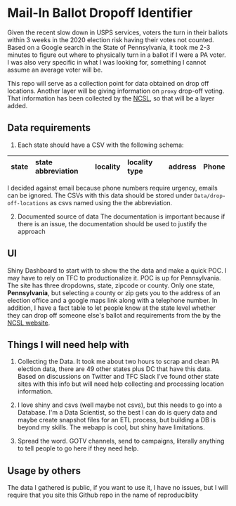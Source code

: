 # Mail-In Ballot Dropoff Identifier
Given the recent slow down in USPS services, voters the turn in their ballots within 3 weeks in the 2020 election risk having their votes not counted. Based on a Google search in the State of Pennsylvania, it took me 2-3 minutes to figure out where to physically turn in a ballot if I were a PA voter. I was also very specific in what I was looking for, something I cannot assume an average voter will be.

This repo will serve as a collection point for data obtained on drop off locations. Another layer will be giving information on `proxy` drop-off voting. That information has been collected by the [NCSL](https://www.ncsl.org/research/elections-and-campaigns/vopp-table-10-who-can-collect-and-return-an-absentee-ballot-other-than-the-voter.aspx#table), so that will be a layer added.

## Data requirements
1. Each state should have a CSV with the following schema:

|state |state abbreviation|locality              |locality type |address              | Phone
|:-----|:-----|:---------------------|:-----|:---------------------|:---------------------|


I decided against email because phone numbers require urgency, emails can be ignored.
The CSVs with this data should be stored under `Data/drop-off-locations` as csvs named using the the abbreviation.

2. Documented source of data
  The documentation is important because if there is an issue, the documentation should be used to justify the approach

## UI
Shiny Dashboard to start with to show the the data and make a quick POC. I may have to rely on TFC to productionalize it.
POC is up for Pennsylvania. The site has three dropdowns, state, zipcode or county. Only one state, **Pennsylvania**, but selecting a county or zip gets you to the address of an election office and a google maps link along with a telephone number.
In addition, I have a fact table to let people know at the state level whether they can drop off someone else's ballot and requirements from the by the [NCSL website](https://www.ncsl.org/research/elections-and-campaigns/vopp-table-10-who-can-collect-and-return-an-absentee-ballot-other-than-the-voter.aspx#table).

## Things I will need help with
1. Collecting the Data. It took me about two hours to scrap and clean PA election data, there are 49 other states plus DC that have this data. Based on discussions on Twitter and TFC Slack I've found other state sites with this info but will need help collecting and processing location information.

2. I love shiny and csvs (well maybe not csvs), but this needs to go into a Database. I'm a Data Scientist, so the best I can do is query data and maybe create snapshot files for an ETL process, but building a DB is beyond my skills. The webapp is cool, but shiny have limitations. 

3. Spread the word. GOTV channels, send to campaigns, literally anything to tell people to go here if they need help.


## Usage by others
The data I gathered is public, if you want to use it, I have no issues, but I will require that you site this Github repo in the name of reproduciblity
